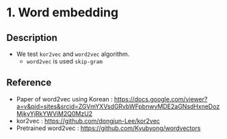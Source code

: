 # 1. Word embedding

## Description
- We test `kor2vec` and `word2vec` algorithm.
  - `word2vec` is used `skip-gram`

## Reference
- Paper of word2vec using Korean : https://docs.google.com/viewer?a=v&pid=sites&srcid=ZGVmYXVsdGRvbWFpbnwyMDE2aGNsdHxneDozMjkyYjRkYWViM2Q0MzU2
- kor2vec : https://github.com/dongjun-Lee/kor2vec
- Pretrained word2vec : https://github.com/Kyubyong/wordvectors
